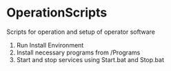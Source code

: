 # OperationScripts
Scripts for operation and setup of operator software

1. Run Install Environment
2. Install necessary programs from /Programs
3. Start and stop services using Start<Service>.bat and Stop<Serivce>.bat